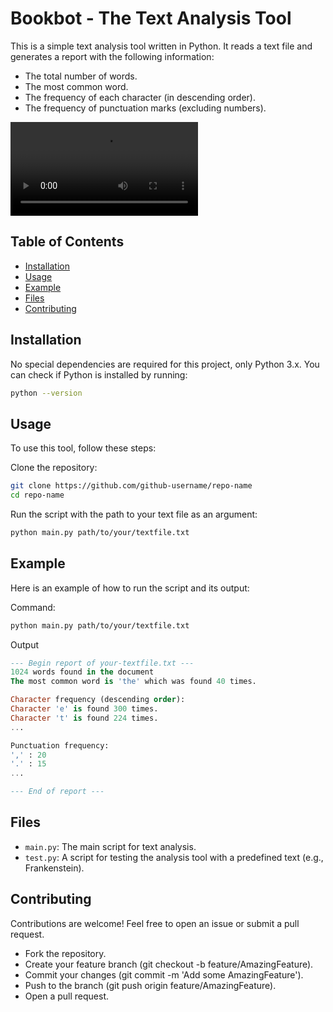 # Bookbot - The Text Analysis Tool

This is a simple text analysis tool written in Python. It reads a text file and generates a report with the following information:
- The total number of words.
- The most common word.
- The frequency of each character (in descending order).
- The frequency of punctuation marks (excluding numbers).

![Video](https://storage.googleapis.com/qvault-webapp-dynamic-assets/lesson_videos/bookbot-final-project-demo.mp4)

## Table of Contents

- [Installation](#installation)
- [Usage](#usage)
- [Example](#example)
- [Files](#files)
- [Contributing](#contributing)

## Installation

No special dependencies are required for this project, only Python 3.x. You can check if Python is installed by running:

```bash
python --version
```
## Usage

To use this tool, follow these steps:

Clone the repository:

```bash
git clone https://github.com/github-username/repo-name
cd repo-name
```
Run the script with the path to your text file as an argument:

```bash
python main.py path/to/your/textfile.txt
```
## Example

Here is an example of how to run the script and its output:

Command:

```bash
python main.py path/to/your/textfile.txt
```

Output
```sql
--- Begin report of your-textfile.txt ---
1024 words found in the document
The most common word is 'the' which was found 40 times.

Character frequency (descending order):
Character 'e' is found 300 times.
Character 't' is found 224 times.
...

Punctuation frequency:
',' : 20
'.' : 15
...

--- End of report ---
```

## Files

- `main.py`: The main script for text analysis.
- `test.py`: A script for testing the analysis tool with a predefined text (e.g., Frankenstein).

## Contributing

Contributions are welcome! Feel free to open an issue or submit a pull request.

- Fork the repository.
- Create your feature branch (git checkout -b feature/AmazingFeature).
- Commit your changes (git commit -m 'Add some AmazingFeature').
- Push to the branch (git push origin feature/AmazingFeature).
- Open a pull request.